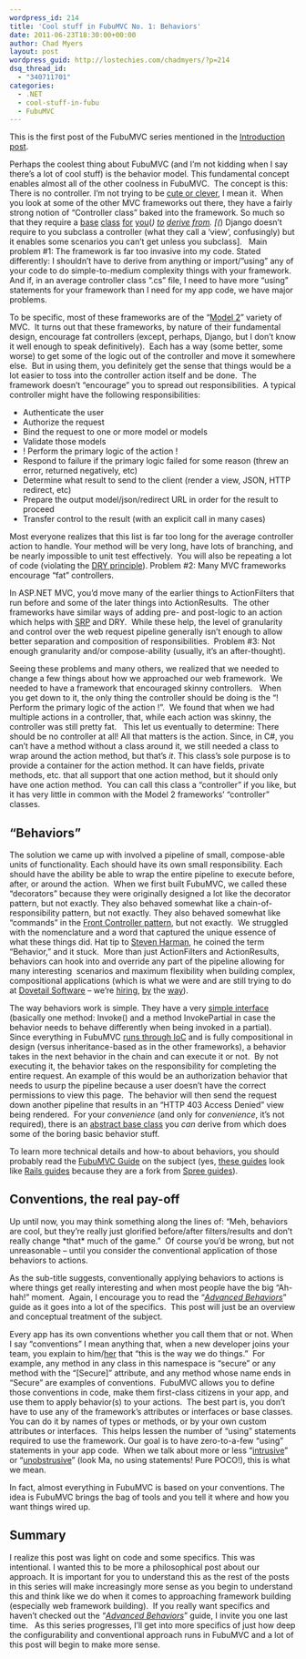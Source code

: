 ```yaml
---
wordpress_id: 214
title: 'Cool stuff in FubuMVC No. 1: Behaviors'
date: 2011-06-23T18:30:00+00:00
author: Chad Myers
layout: post
wordpress_guid: http://lostechies.com/chadmyers/?p=214
dsq_thread_id:
  - "340711701"
categories:
  - .NET
  - cool-stuff-in-fubu
  - FubuMVC
---
```

This is the first post of the FubuMVC series mentioned in the [Introduction post](https://lostechies.com/chadmyers/2011/05/30/cool-stuff-in-fubucore-and-fubumvc-series/).

Perhaps the coolest thing about FubuMVC (and I’m not kidding when I say there’s a lot of cool stuff) is the behavior model. This fundamental concept enables almost all of the other coolness in FubuMVC.&nbsp; The concept is this: There is no controller. I’m not trying to be [cute or clever](http://www.youtube.com/watch?v=dzm8kTIj_0M), I mean it.&nbsp; When you look at some of the other MVC frameworks out there, they have a fairly strong notion of “Controller class” baked into the framework. So much so that they require a [base](http://msdn.microsoft.com/en-us/library/system.web.mvc.controllerbase.aspx) [class](http://struts.apache.org/2.0.6/struts2-core/apidocs/com/opensymphony/xwork2/ActionSupport.html)&nbsp;[for](http://static.springsource.org/spring/docs/2.5.x/api/org/springframework/web/servlet/mvc/AbstractController.html) [you](https://docs.djangoproject.com/en/dev/ref/class-based-views/#django.views.generic.base.TemplateView)(*) [to](http://www.castleproject.org/monorail/gettingstarted/smartdispatcher.html) [derive from](http://api.rubyonrails.org/classes/ActionController/Base.html). [(*) Django doesn’t require to you subclass a controller (what they call a ‘view’, confusingly) but it enables some scenarios you can’t get unless you subclass].&nbsp;&nbsp; Main problem #1: The framework is far too invasive into my code. Stated differently: I shouldn’t have to derive from anything or import/”using” any of your code to do simple-to-medium complexity things with your framework.&nbsp; And if, in an average controller class “.cs” file, I need to have more “using” statements for your framework than I need for my app code, we have major problems.

To be specific, most of these frameworks are of the “[Model 2](http://en.wikipedia.org/wiki/Model_2)” variety of MVC.&nbsp; It turns out that these frameworks, by nature of their fundamental design, encourage fat controllers (except, perhaps, Django, but I don’t know it well enough to speak definitively).&nbsp; Each has a way (some better, some worse) to get some of the logic out of the controller and move it somewhere else.&nbsp; But in using them, you definitely get the sense that things would be a lot easier to toss into the controller action itself and be done.&nbsp; The framework doesn’t “encourage” you to spread out responsibilities.&nbsp; A typical controller might have the following responsibilities:

  * Authenticate the user
  * Authorize the request
  * Bind the request to one or more model or models
  * Validate those models
  * ! Perform the primary logic of the action !
  * Respond to failure if the primary logic failed for some reason (threw an error, returned negatively, etc)
  * Determine what result to send to the client (render a view, JSON, HTTP redirect, etc)
  * Prepare the output model/json/redirect URL in order for the result to proceed
  * Transfer control to the result (with an explicit call in many cases)

Most everyone realizes that this list is far too long for the average controller action to handle. Your method will be very long, have lots of branching, and be nearly impossible to unit test effectively.&nbsp; You will also be repeating a lot of code (violating the [DRY principle](http://en.wikipedia.org/wiki/Don't_repeat_yourself)). Problem #2: Many MVC frameworks encourage “fat” controllers.

In ASP.NET MVC, you’d move many of the earlier things to ActionFilters that run before and some of the later things into ActionResults.&nbsp; The other frameworks have similar ways of adding pre- and post-logic to an action which helps with [SRP](https://lostechies.com/seanchambers/2008/03/15/ptom-single-responsibility-principle/) and DRY.&nbsp; While these help, the level of granularity and control over the web request pipeline generally isn’t enough to allow better separation and composition of responsibilities.&nbsp; Problem #3: Not enough granularity and/or compose-ability (usually, it’s an after-thought).

Seeing these problems and many others, we realized that we needed to change a few things about how we approached our web framework.&nbsp; We needed to have a framework that encouraged skinny controllers.&nbsp;&nbsp; When you get down to it, the only thing the controller should be doing is the “! Perform the primary logic of the action !”.&nbsp; We found that when we had multiple actions in a controller, that, while each action was skinny, the controller was still pretty fat.&nbsp;&nbsp; This let us eventually to determine: There should be no controller at all! All that matters is the action. Since, in C#, you can’t have a method without a class around it, we still needed a class to wrap around the action method, but that’s _it_. This class’s sole purpose is to provide a container for the action method. It can have fields, private methods, etc. that all support that one action method, but it should only have one action method.&nbsp; You can call this class a “controller” if you like, but it has very little in common with the Model 2 frameworks’ “controller” classes.

## “Behaviors”

The solution we came up with involved a pipeline of small, compose-able units of functionality. Each should have its own small responsibility. Each should have the ability be able to wrap the entire pipeline to execute before, after, or around the action.&nbsp; When we first built FubuMVC, we called these “decorators” because they were originally designed a lot like the decorator pattern, but not exactly. They also behaved somewhat like a chain-of-responsibility pattern, but not exactly. They also behaved somewhat like “commands” in the [Front Controller pattern](http://martinfowler.com/eaaCatalog/frontController.html), but not exactly.&nbsp; We struggled with the nomenclature and a word that captured the unique essence of what these things did. Hat tip to [Steven Harman](http://stevenharman.net/), he coined the term “Behavior,” and it stuck.&nbsp; More than just ActionFilters and ActionResults, behaviors can hook into and override any part of the pipeline allowing for many interesting&nbsp; scenarios and maximum flexibility when building complex, compositional applications (which is what we were and are still trying to do at [Dovetail Software](http://www.dovetailsoftware.com/) – we’re [hiring](http://www.dovetailsoftware.com/senior-net-technical-lead), [by](http://www.dovetailsoftware.com/.NET%20Developers) the [way](http://www.dovetailsoftware.com/front-end-developer)).

The way behaviors work is simple. They have a very [simple interface](https://github.com/DarthFubuMVC/fubumvc/blob/master/src/FubuMVC.Core/Behaviors/IActionBehavior.cs) (basically one method: Invoke() and a method InvokePartial in case the behavior needs to behave differently when being invoked in a partial).&nbsp; Since everything in FubuMVC [runs through IoC](https://twitter.com/#!/hcoverlambda/status/83916665041072128) and is fully compositional in design (versus inheritance-based as in the other frameworks), a behavior takes in the next behavior in the chain and can execute it or not.&nbsp; By not executing it, the behavior takes on the responsibility for completing the entire request. An example of this would be an authorization behavior that needs to usurp the pipeline because a user doesn’t have the correct permissions to view this page.&nbsp; The behavior will then send the request down another pipeline that results in an “HTTP 403 Access Denied” view being rendered.&nbsp; For your _convenience_ (and only for _convenience_, it’s not required), there is an [abstract base class](https://github.com/DarthFubuMVC/fubumvc/blob/master/src/FubuMVC.Core/Behaviors/BasicBehavior.cs) you _can_ derive from which does some of the boring basic behavior stuff.

To learn more technical details and how-to about behaviors, you should probably read the [FubuMVC Guide](http://guides.fubumvc.com/advanced_behaviors.html) on the subject (yes, [these guides](https://github.com/DarthFubuMVC/fubumvc-guides) look like [Rails guides](https://github.com/lifo/docrails) because they are a fork from [Spree guides](https://github.com/spree/spree-guides)).

## Conventions, the real pay-off

Up until now, you may think something along the lines of: “Meh, behaviors are cool, but they’re really just glorified before/after filters/results and don’t really change \*that\* much of the game.”&nbsp; Of course you’d be wrong, but not unreasonable – until you consider the conventional application of those behaviors to actions.

As the sub-title suggests, conventionally applying behaviors to actions is where things get really interesting and when most people have the big “Ah-hah!” moment.&nbsp; Again, I encourage you to read the “_[Advanced Behaviors](http://guides.fubumvc.com/advanced_behaviors.html)_” guide as it goes into a lot of the specifics.&nbsp; This post will just be an overview and conceptual treatment of the subject.

Every app has its own conventions whether you call them that or not. When I say “conventions” I mean anything that, when a new developer joins your team, you explain to him/[her](http://www.techrepublic.com/blog/programming-and-development/it-gender-gap-where-are-the-female-programmers/2386) that “this is the way we do things.”&nbsp; For example, any method in any class in this namespace is “secure” or any method with the “[Secure]” attribute, and any method whose name ends in “Secure” are examples of conventions.&nbsp; FubuMVC allows you to define those conventions in code, make them first-class citizens in your app, and use them to apply behavior(s) to your actions.&nbsp; The best part is, you don’t have to use any of the framework’s attributes or interfaces or base classes. You can do it by names of types or methods, or by your own custom attributes or interfaces.&nbsp; This helps lessen the number of “using” statements required to use the framework. Our goal is to have zero-to-a-few “using” statements in your app code.&nbsp; When we talk about more or less “[intrusive](http://codebetter.com/jeremymiller/2008/05/19/what-dan-simmons-forgot-to-tell-you-about-the-entity-framework/)” or “[unobstrusive](https://github.com/DarthFubuMVC/fubumvc/blob/master/src/FubuMVC.HelloWorld/Controllers/LimitMethods/LimitMethodsController.cs)” (look Ma, no using statements! Pure POCO!), this is what we mean.

In fact, almost everything in FubuMVC is based on your conventions. The idea is FubuMVC brings the bag of tools and you tell it where and how you want things wired up.

## Summary

I realize this post was light on code and some specifics. This was intentional. I wanted this to be more a philosophical post about our approach. It is important for you to understand this as the rest of the posts in this series will make increasingly more sense as you begin to understand this and think like we do when it comes to approaching framework building (especially web framework building).&nbsp; If you really want specifics and haven’t checked out the “[_Advanced Behaviors_](http://guides.fubumvc.com/advanced_behaviors.html)” guide, I invite you one last time.&nbsp;&nbsp; As this series progresses, I’ll get into more specifics of just how deep the configurability and conventional approach runs in FubuMVC and a lot of this post will begin to make more sense.